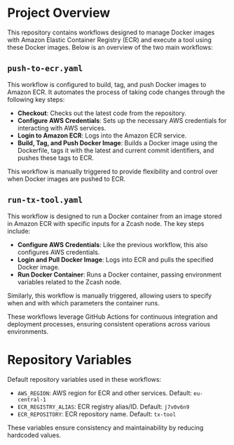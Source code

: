 # Project Overview

This repository contains workflows designed to manage Docker images with Amazon Elastic Container Registry (ECR) and execute a tool using these Docker images. Below is an overview of the two main workflows:

## `push-to-ecr.yaml`

This workflow is configured to build, tag, and push Docker images to Amazon ECR. It automates the process of taking code changes through the following key steps:

- **Checkout**: Checks out the latest code from the repository.
- **Configure AWS Credentials**: Sets up the necessary AWS credentials for interacting with AWS services.
- **Login to Amazon ECR**: Logs into the Amazon ECR service.
- **Build, Tag, and Push Docker Image**: Builds a Docker image using the Dockerfile, tags it with the latest and current commit identifiers, and pushes these tags to ECR.

This workflow is manually triggered to provide flexibility and control over when Docker images are pushed to ECR.

## `run-tx-tool.yaml`

This workflow is designed to run a Docker container from an image stored in Amazon ECR with specific inputs for a Zcash node. The key steps include:

- **Configure AWS Credentials**: Like the previous workflow, this also configures AWS credentials.
- **Login and Pull Docker Image**: Logs into ECR and pulls the specified Docker image.
- **Run Docker Container**: Runs a Docker container, passing environment variables related to the Zcash node.

Similarly, this workflow is manually triggered, allowing users to specify when and with which parameters the container runs.

These workflows leverage GitHub Actions for continuous integration and deployment processes, ensuring consistent operations across various environments.

# Repository Variables

Default repository variables used in these workflows:

* `AWS_REGION`: AWS region for ECR and other services. Default: `eu-central-1`
* `ECR_REGISTRY_ALIAS`: ECR registry alias/ID. Default: `j7v0v6n9` 
* `ECR_REPOSITORY`: ECR repository name. Default: `tx-tool`

These variables ensure consistency and maintainability by reducing hardcoded values.
